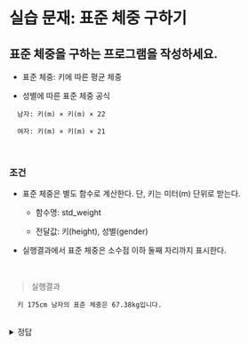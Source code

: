 # 실습 문재: 표준 체중 구하기
표준 체중을 구하는 프로그램을 작성하세요.
---
- 표준 체중: 키에 따른 평균 체중

- 성별에 따른 표준 체중 공식
```
  남자: 키(m) × 키(m) × 22
  
  여자: 키(m) × 키(m) × 21
```

<br>

### 조건
- 표준 체중은 별도 함수로 계산한다. 단, 키는 미터(m) 단위로 받는다.

  - 함수명: std_weight
  
  - 전달값: 키(height), 성별(gender)

- 실행결과에서 표준 체중은 소수점 이하 둘째 자리까지 표시한다.

<br>

> 실행결과
```
  키 175cm 남자의 표준 체중은 67.38kg입니다.
```

<br>

<details>
  <summary>정답</summary>

<br>

> 코드
```
  def std_weight(height, gender): ---------------- ➊ 표준 체중 계산 함수 정의
      if gender == "남자":
          return height * height * 22
      else:
          return height * height * 21
  height = 175 ----------------------------------- ➋ 전달값(키, cm 단위)을 저장한 변수 정의
  gender = "남자" -------------------------------- ➋ 전달값(성별)을 저장한 변수 정의
  # weight = std_weight(height / 100, gender) ---- ➌ 함수 호출(키는 cm 단위에서 m 단위로 변환)
  weight = round(std_weight(height / 100, gender), 2) ---- ➎ 반올림해서 소수점 둘째 자리까지 표시
  print("키 {0}cm {1}의 표준 체중은 {2}kg입니다.".format(height, gender, weight)) ---- ➍ 결과 출력 
```

<br>

> 실행결과
```
  키 175cm 남자의 표준 체중은 67.38kg입니다.
```

<br>

> 해설
```
  ➊ 표준 체중을 계산하는 함수를 정의

    조건 1에 제시한 대로 함수명을 std_weight라고 하고 전달값인 키와 성별을 각각 height와 gender로 받기

    전달받은 성별을 if 문으로 확인해 남자일 때와 여자일 때를 구분

    공식을 코드에 그대로 적용해 표준 체중을 계산하고 함수를 호출한 곳으로 계산한 값을 반환하도록 return 문을 작성
  

  ➋ 전달값을 작성

    키가 175cm이고 성별이 남자이므로 이 값을 담은 height와 gender 변수를 정
  

  ➌ 함수를 호출하는 부분을 작성

    함수에서 키를 m 단위로 받으므로 cm 단위로 된 키를 m 단위로 변환

    함수를 호출할 때 height 변수를 100으로 나눈 값을 전달

    성별은 그대로 gender 변수를 전달
  

  ➍ 키와 성별, 함수의 반환값인 표준 체중을 합쳐 출력하도록 print() 문을 작성

    여기까지 작성하고 실행하면 표준 체중이 소수점 이하 셋째 자리까지 출력
  

  ➎ 조건 2에서 표준 체중은 소수점 이하 둘째 자리까지 표시하라고 함

    round() 함수는 수를 반올림하는데, 원하는 자릿수를 지정해 표시 가능

    std_weight() 함수 호출 부분을 round() 함수로 감싸고, 표시할 자릿수로 2를 넣어줌

    round() 함수는 표준 체중 결과를 반올림해서 소수점 둘째 자리까지 표시한 결과를 반환

    실행하면 표준 체중을 반올림해서 소수점 이하 둘째 자리까지 표시
```

</details>

<br>

